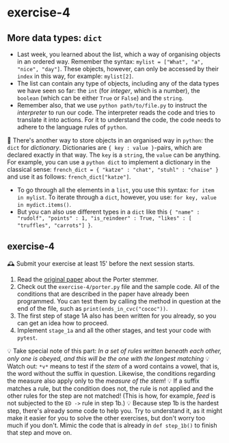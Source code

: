 # exercise-4

## More data types: `dict`

* Last week, you learned about the list, which a way of organising objects in an ordered way. Remember the syntax: `mylist = ["What", "a", "nice", "day"]`. These objects, however, can only be accessed by their `index` in this way, for example: `mylist[2]`.
* The list can contain any type of objects, including any of the data types we have seen so far: the `int` (for *integer*, which is a number), the `boolean` (which can be either `True` or `False`) and the `string`.
* Remember also, that we use `python path/to/file.py` to instruct the *interpreter* to run our code. The interpreter reads the code and tries to translate it into actions. For it to understand the code, the code needs to adhere to the language rules of `python`.

🎉 There's another way to store objects in an organised way in `python`: the `dict` for *dictionary*. Dictionaries are `{ key : value }`-pairs, which are declared exactly in that way. The `key` is a `string`, the `value` can be anything. For example, you can use a `python dict` to implement a dictionary in the classical sense: `french_dict = { "katze" : "chat", "stuhl" : "chaise" }` and use it as follows: `french_dict["katze"]`.
* To go through all the elements in a `list`, you use this syntax: `for item in mylist`. To iterate through a `dict`, however, you use: `for key, value in mydict.items()`.
* But you can also use different types in a `dict` like this `{ "name" : "rudolf", "points" : 1, "is_reindeer" : True, "likes" : [ "truffles", "carrots"] }`.

## exercise-4

🕰 Submit your exercise at least 15' before the next session starts. 

1. Read the [original paper](https://tartarus.org/martin/PorterStemmer/def.txt) about the Porter stemmer. 
2. Check out the `exercise-4/porter.py` file and the sample code. All of the conditions that are described in the paper have already been programmed. You can test them by calling the method in question at the end of the file, such as `print(ends_in_cvc("cococ"))`.
3. The first step of stage 1A also has been written for you already, so you can get an idea how to proceed.
4. Implement `stage_1a` and all the other stages, and test your code with `pytest`.

💡 Take special note of this part: *In a set of rules written beneath each other, only one is obeyed, and this will be the one with the longest matching*
💡 Watch out: `*v*` means to test if the *stem* of a word contains a vowel, that is, the word without the suffix in question. Likewise, the conditions regarding the measure also apply only to the *measure of the stem*!
💡 If a suffix matches a rule, but the condition does not, the rule is not applied and the other rules for the step are not matched! (This is how, for example, *feed* is not subjected to the `ED ->` rule in step 1b.)
💡 Because step 1b is the hardest step, there's already some code to help you. Try to understand it, as it might make it easier for you to solve the other exercises, but don't worry too much if you don't. Mimic the code that is already in `def step_1b()` to finish that step and move on.